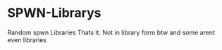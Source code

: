# SPWN-Librarys
Random spwn Libraries
Thats it.
Not in library form btw
and some arent even libraries
